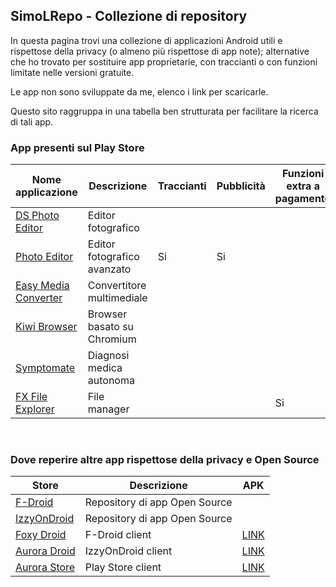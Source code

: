 ## SimoLRepo - Collezione di repository

In questa pagina trovi una collezione di applicazioni Android utili e rispettose della privacy (o almeno più rispettose di app note); alternative che ho trovato per sostituire app proprietarie, con traccianti o con funzioni limitate nelle versioni gratuite. 

Le app non sono sviluppate da me, elenco i link per scaricarle.

Questo sito raggruppa in una tabella ben strutturata per facilitare la ricerca di tali app.


### App presenti sul Play Store

| Nome applicazione  | Descrizione | Traccianti | Pubblicità | Funzioni extra a pagamento | Closed Source |
| ------------- | ------------- | ------------- | ------------- | ------------- | ------------- |
| [DS Photo Editor](https://play.google.com/store/apps/details?id=com.dsphotoeditor.demoapp)  | Editor fotografico  |
| [Photo Editor](https://play.google.com/store/apps/details?id=com.iudesk.android.photo.editor)  | Editor fotografico avanzato  | Si | Si | | Si |
| [Easy Media Converter](https://play.google.com/store/apps/details?id=com.digipom.easymediaconverter)  | Convertitore multimediale  |
| [Kiwi Browser](https://play.google.com/store/apps/details?id=com.kiwibrowser.browser) | Browser basato su Chromium |
| [Symptomate](https://play.google.com/store/apps/details?id=com.symptomate.mobile) | Diagnosi medica autonoma |  |  | | Si |
| [FX File Explorer](https://play.google.com/store/apps/details?id=nextapp.fx) | File manager |  |  | Si | Si |

<br>

### Dove reperire altre app rispettose della privacy e Open Source

| Store  | Descrizione | APK |
| ------------- | ------------- | ------------- |
| [F-Droid](https://f-droid.org/it/)  | Repository di app Open Source  |
| [IzzyOnDroid](https://apt.izzysoft.de/fdroid/)  | Repository di app Open Source  |
| [Foxy Droid](https://f-droid.org/en/packages/nya.kitsunyan.foxydroid/) | F-Droid client | [LINK](https://drive.google.com/file/d/1nOhWLQ5UVNFT5-z8LkzU9lGpU70XAc2g/view?usp=sharing) |
| [Aurora Droid](https://f-droid.org/en/packages/com.aurora.adroid/) | IzzyOnDroid client | [LINK](https://drive.google.com/file/d/1nOhWLQ5UVNFT5-z8LkzU9lGpU70XAc2g/view?usp=sharing) |
| [Aurora Store](https://f-droid.org/en/packages/com.aurora.store/) | Play Store client | [LINK](https://drive.google.com/file/d/1JFosk6KChRDht53-OnzEHcIPwMq1936V/view?usp=sharing)

<!--
| Content Cell  | Content Cell  |
-->

<!--
### App rimosse dal Play Store &#129394;

| Nome applicazione  | Descrizione |
| ------------- | ------------- |
| Content Cell  | Content Cell  |
| Content Cell  | Content Cell  |
-->

<!--
| Nome applicazione  | Link |
| ------------- | ------------- |
| Content Cell  | Content Cell  |
| Content Cell  | Content Cell  |
-->

<!--
[Archivio completo](https://drive.google.com/drive/folders/1kltAVj_O868eIC7zoa8gg6nIJ7SfEd78?usp=sharing).
-->





